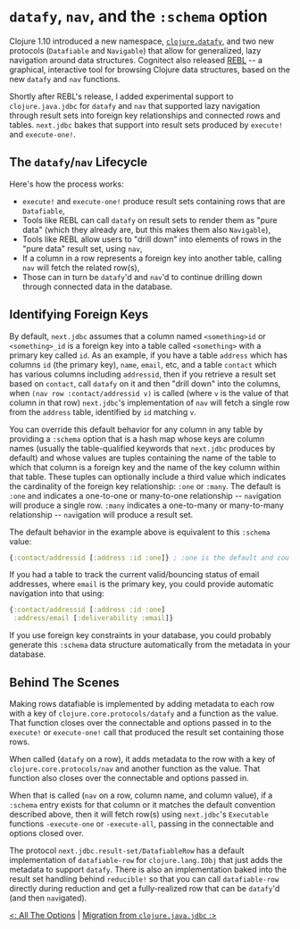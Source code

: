 # `datafy`, `nav`, and the `:schema` option

Clojure 1.10 introduced a new namespace, [`clojure.datafy`](http://clojure.github.io/clojure/clojure.datafy-api.html), and two new protocols (`Datafiable` and `Navigable`) that allow for generalized, lazy navigation around data structures. Cognitect also released [REBL](http://rebl.cognitect.com/) -- a graphical, interactive tool for browsing Clojure data structures, based on the new `datafy` and `nav` functions.

Shortly after REBL's release, I added experimental support to `clojure.java.jdbc` for `datafy` and `nav` that supported lazy navigation through result sets into foreign key relationships and connected rows and tables. `next.jdbc` bakes that support into result sets produced by `execute!` and `execute-one!`.

## The `datafy`/`nav` Lifecycle

Here's how the process works:

* `execute!` and `execute-one!` produce result sets containing rows that are `Datafiable`,
* Tools like REBL can call `datafy` on result sets to render them as "pure data" (which they already are, but this makes them also `Navigable`),
* Tools like REBL allow users to "drill down" into elements of rows in the "pure data" result set, using `nav`,
* If a column in a row represents a foreign key into another table, calling `nav` will fetch the related row(s),
* Those can in turn be `datafy`'d and `nav`'d to continue drilling down through connected data in the database.

## Identifying Foreign Keys

By default, `next.jdbc` assumes that a column named `<something>id` or `<something>_id` is a foreign key into a table called `<something>` with a primary key called `id`. As an example, if you have a table `address` which has columns `id` (the primary key), `name`, `email`, etc, and a table `contact` which has various columns including `addressid`, then if you retrieve a result set based on `contact`, call `datafy` on it and then "drill down" into the columns, when `(nav row :contact/addressid v)` is called (where `v` is the value of that column in that row) `next.jdbc`'s implementation of `nav` will fetch a single row from the `address` table, identified by `id` matching `v`.

You can override this default behavior for any column in any table by providing a `:schema` option that is a hash map whose keys are column names (usually the table-qualified keywords that `next.jdbc` produces by default) and whose values are tuples containing the name of the table to which that column is a foreign key and the name of the key column within that table. These tuples can optionally include a third value which indicates the cardinality of the foreign key relationship: `:one` or `:many`. The default is `:one` and indicates a one-to-one or many-to-one relationship -- `nav`igation will produce a single row. `:many` indicates a one-to-many or many-to-many relationship -- `nav`igation will produce a result set.

The default behavior in the example above is equivalent to this `:schema` value:

```clojure
{:contact/addressid [:address :id :one]} ; :one is the default and could be omitted
```

If you had a table to track the current valid/bouncing status of email addresses, where `email` is the primary key, you could provide automatic navigation into that using:

```clojure
{:contact/addressid [:address :id :one]
 :address/email [:deliverability :email]}
```

If you use foreign key constraints in your database, you could probably generate this `:schema` data structure automatically from the metadata in your database.

## Behind The Scenes

Making rows datafiable is implemented by adding metadata to each row with a key of `clojure.core.protocols/datafy` and a function as the value. That function closes over the connectable and options passed in to the `execute!` or `execute-one!` call that produced the result set containing those rows.

When called (`datafy` on a row), it adds metadata to the row with a key of `clojure.core.protocols/nav` and another function as the value. That function also closes over the connectable and options passed in.

When that is called (`nav` on a row, column name, and column value), if a `:schema` entry exists for that column or it matches the default convention described above, then it will fetch row(s) using `next.jdbc`'s `Executable` functions `-execute-one` or `-execute-all`, passing in the connectable and options closed over.

The protocol `next.jdbc.result-set/DatafiableRow` has a default implementation of `datafiable-row` for `clojure.lang.IObj` that just adds the metadata to support `datafy`. There is also an implementation baked into the result set handling behind `reducible!` so that you can call `datafiable-row` directly during reduction and get a fully-realized row that can be `datafy`'d (and then `nav`igated).

[<: All The Options](/doc/all-the-options.md) | [Migration from `clojure.java.jdbc` :>](/doc/migration-from-clojure-java-jdbc.md)
